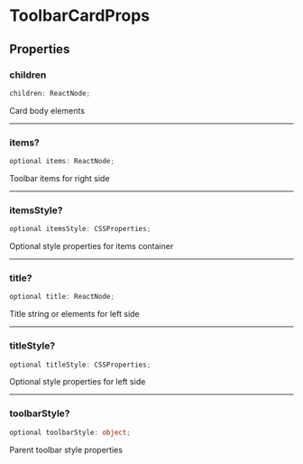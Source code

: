 # ToolbarCardProps

## Properties

### children

```ts
children: ReactNode;
```

Card body elements

***

### items?

```ts
optional items: ReactNode;
```

Toolbar items for right side

***

### itemsStyle?

```ts
optional itemsStyle: CSSProperties;
```

Optional style properties for items container

***

### title?

```ts
optional title: ReactNode;
```

Title string or elements for left side

***

### titleStyle?

```ts
optional titleStyle: CSSProperties;
```

Optional style properties for left side

***

### toolbarStyle?

```ts
optional toolbarStyle: object;
```

Parent toolbar style properties
